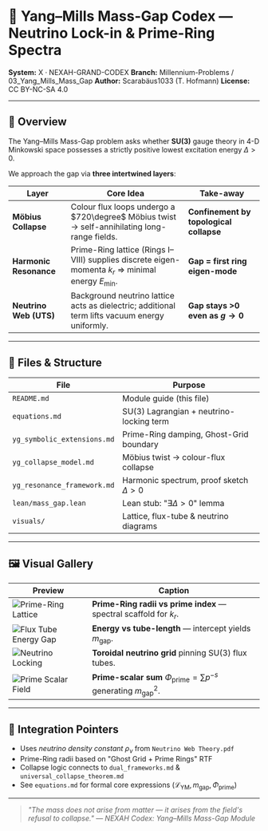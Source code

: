 # 🚀 Yang–Mills Mass-Gap Codex — Neutrino Lock-in & Prime-Ring Spectra

**System:** X · NEXAH-GRAND-CODEX
**Branch:** Millennium-Problems / 03\_Yang\_Mills\_Mass\_Gap
**Author:** Scarabäus1033 (T. Hofmann)
**License:** CC BY-NC-SA 4.0

---

## 📖 Overview

The Yang–Mills Mass-Gap problem asks whether **SU(3)** gauge theory in 4-D Minkowski space possesses a strictly positive lowest excitation energy
$\Delta>0$.

We approach the gap via **three intertwined layers**:

| Layer                  | Core Idea                                                                                            | Take-away                               |
| ---------------------- | ---------------------------------------------------------------------------------------------------- | --------------------------------------- |
| **Möbius Collapse**    | Colour flux loops undergo a $720\degree$ Möbius twist → self-annihilating long-range fields.         | **Confinement by topological collapse** |
| **Harmonic Resonance** | Prime-Ring lattice (Rings I–VIII) supplies discrete eigen-momenta $k_r$ ⇒ minimal energy $E_{\min}$. | **Gap = first ring eigen-mode**         |
| **Neutrino Web (UTS)** | Background neutrino lattice acts as dielectric; additional term lifts vacuum energy uniformly.       | **Gap stays >0 even as $g\to0$**        |

---

## 📂 Files & Structure

| File                        | Purpose                                      |
| --------------------------- | -------------------------------------------- |
| `README.md`                 | Module guide (this file)                     |
| `equations.md`              | SU(3) Lagrangian + neutrino-locking term     |
| `yg_symbolic_extensions.md` | Prime-Ring damping, Ghost-Grid boundary      |
| `yg_collapse_model.md`      | Möbius twist → colour-flux collapse          |
| `yg_resonance_framework.md` | Harmonic spectrum, proof sketch $\Delta > 0$ |
| `lean/mass_gap.lean`        | Lean stub: "$\exists \Delta > 0$" lemma      |
| `visuals/`                  | Lattice, flux-tube & neutrino diagrams       |

---

## 🖼 Visual Gallery

| Preview                                                        | Caption                                                                                 |
| -------------------------------------------------------------- | --------------------------------------------------------------------------------------- |
| ![Prime-Ring Lattice](./visuals/prime_ring_lattice.png)        | **Prime-Ring radii vs prime index** — spectral scaffold for $k_r$.                      |
| ![Flux Tube Energy Gap](./visuals/flux_tube_energy_gap.png)    | **Energy vs tube-length** — intercept yields $m_{\text{gap}}$.                          |
| ![Neutrino Locking](./visuals/neutrino_locking_diagram.png)    | **Toroidal neutrino grid** pinning SU(3) flux tubes.                                    |
| ![Prime Scalar Field](./visuals/prime_weighted_scalar_phi.png) | **Prime-scalar sum** $\Phi_{\text{prime}} = \sum p^{-s}$ generating $m_{\text{gap}}^2$. |

---

## 🔗 Integration Pointers

* Uses *neutrino density constant* $\rho_\nu$ from `Neutrino Web Theory.pdf`
* Prime-Ring radii based on "Ghost Grid + Prime Rings" RTF
* Collapse logic connects to `dual_frameworks.md` & `universal_collapse_theorem.md`
* See `equations.md` for formal core expressions ($\mathcal{L}_{\text{YM}}, m_{\text{gap}}, \Phi_{\text{prime}}$)

---

> *"The mass does not arise from matter — it arises from the field's refusal to collapse."*
> — *NEXAH Codex: Yang–Mills Mass-Gap Module*
